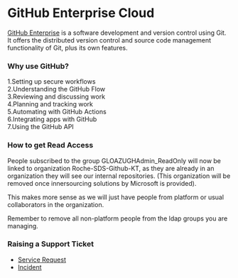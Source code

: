 # GitHub Enterprise Cloud

[GitHub Enterprise](https://repo.roche.com) is a software development and version control using Git. It offers the distributed version control and source code management functionality of Git, plus its own features.

### Why use GitHub?

1.Setting up secure workflows  
2.Understanding the GitHub Flow  
3.Reviewing and discussing work  
4.Planning and tracking work  
5.Automating with GitHub Actions  
6.Integrating apps with GitHub  
7.Using the GitHub API  


### How to get Read Access

People subscribed to the group GLOAZUGHAdmin_ReadOnly will now be linked to organization Roche-SDS-Github-KT, as they are already in an organization they will see our internal repositories. (This organization will be removed once innersourcing solutions by Microsoft is provided).

This makes more sense as we will just have people from platform or usual collaborators in the organization.

Remember to remove all non-platform people from the ldap groups you are managing.


### Raising a Support Ticket

- [Service Request](https://roche.service-now.com/rose?id=sc_cat_item&sys_id=548ad5afdb8181104ae70028f4961988)   
- [Incident](https://roche.service-now.com/rose?id=sc_cat_item&sys_id=612a9d8fdb8d05904ae70028f49619ca)
